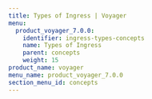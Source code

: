 ```yaml
---
title: Types of Ingress | Voyager
menu:
  product_voyager_7.0.0:
    identifier: ingress-types-concepts
    name: Types of Ingress
    parent: concepts
    weight: 15
product_name: voyager
menu_name: product_voyager_7.0.0
section_menu_id: concepts
---
```

